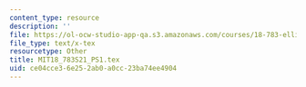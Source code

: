 ```yaml
---
content_type: resource
description: ''
file: https://ol-ocw-studio-app-qa.s3.amazonaws.com/courses/18-783-elliptic-curves-spring-2021/ce04cce36e252ab0a0cc23ba74ee4904_MIT18_783S21_PS1.tex
file_type: text/x-tex
resourcetype: Other
title: MIT18_783S21_PS1.tex
uid: ce04cce3-6e25-2ab0-a0cc-23ba74ee4904
---
```

